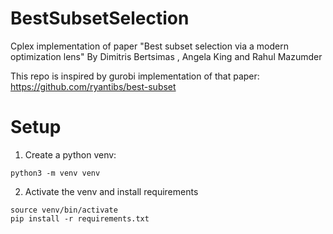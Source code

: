 # BestSubsetSelection
Cplex implementation of paper "Best subset selection via a modern optimization lens"
By Dimitris Bertsimas , Angela King and Rahul Mazumder 

This repo is inspired by gurobi implementation of that paper: https://github.com/ryantibs/best-subset

# Setup

1. Create a python venv:
```
python3 -m venv venv
```

2. Activate the venv and install requirements
```
source venv/bin/activate
pip install -r requirements.txt
```
